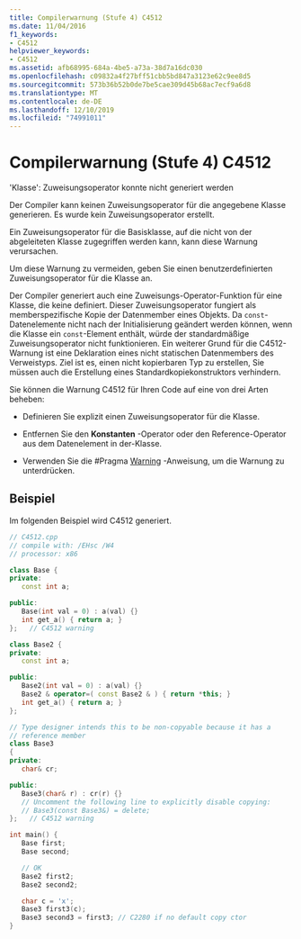 ```yaml
---
title: Compilerwarnung (Stufe 4) C4512
ms.date: 11/04/2016
f1_keywords:
- C4512
helpviewer_keywords:
- C4512
ms.assetid: afb68995-684a-4be5-a73a-38d7a16dc030
ms.openlocfilehash: c09832a4f27bff51cbb5bd847a3123e62c9ee8d5
ms.sourcegitcommit: 573b36b52b0de7be5cae309d45b68ac7ecf9a6d8
ms.translationtype: MT
ms.contentlocale: de-DE
ms.lasthandoff: 12/10/2019
ms.locfileid: "74991011"
---
```

# <a name="compiler-warning-level-4-c4512"></a>Compilerwarnung (Stufe 4) C4512

'Klasse': Zuweisungsoperator konnte nicht generiert werden

Der Compiler kann keinen Zuweisungsoperator für die angegebene Klasse generieren. Es wurde kein Zuweisungsoperator erstellt.

Ein Zuweisungsoperator für die Basisklasse, auf die nicht von der abgeleiteten Klasse zugegriffen werden kann, kann diese Warnung verursachen.

Um diese Warnung zu vermeiden, geben Sie einen benutzerdefinierten Zuweisungsoperator für die Klasse an.

Der Compiler generiert auch eine Zuweisungs-Operator-Funktion für eine Klasse, die keine definiert. Dieser Zuweisungsoperator fungiert als memberspezifische Kopie der Datenmember eines Objekts. Da `const`-Datenelemente nicht nach der Initialisierung geändert werden können, wenn die Klasse ein `const`-Element enthält, würde der standardmäßige Zuweisungsoperator nicht funktionieren. Ein weiterer Grund für die C4512-Warnung ist eine Deklaration eines nicht statischen Datenmembers des Verweistyps. Ziel ist es, einen nicht kopierbaren Typ zu erstellen, Sie müssen auch die Erstellung eines Standardkopiekonstruktors verhindern.

Sie können die Warnung C4512 für Ihren Code auf eine von drei Arten beheben:

- Definieren Sie explizit einen Zuweisungsoperator für die Klasse.

- Entfernen Sie den **Konstanten** -Operator oder den Reference-Operator aus dem Datenelement in der-Klasse.

- Verwenden Sie die #Pragma [Warning](../../preprocessor/warning.md) -Anweisung, um die Warnung zu unterdrücken.

## <a name="example"></a>Beispiel

Im folgenden Beispiel wird C4512 generiert.

```cpp
// C4512.cpp
// compile with: /EHsc /W4
// processor: x86

class Base {
private:
   const int a;

public:
   Base(int val = 0) : a(val) {}
   int get_a() { return a; }
};   // C4512 warning

class Base2 {
private:
   const int a;

public:
   Base2(int val = 0) : a(val) {}
   Base2 & operator=( const Base2 & ) { return *this; }
   int get_a() { return a; }
};

// Type designer intends this to be non-copyable because it has a
// reference member
class Base3
{
private:
   char& cr;

public:
   Base3(char& r) : cr(r) {}
   // Uncomment the following line to explicitly disable copying:
   // Base3(const Base3&) = delete;
};   // C4512 warning

int main() {
   Base first;
   Base second;

   // OK
   Base2 first2;
   Base2 second2;

   char c = 'x';
   Base3 first3(c);
   Base3 second3 = first3; // C2280 if no default copy ctor
}
```

